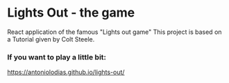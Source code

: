 # Lights Out - the game
React application of the famous "Lights out game"
This project is based on a Tutorial given by Colt Steele.

### If you want to play a little bit:
https://antoniolodias.github.io/lights-out/
